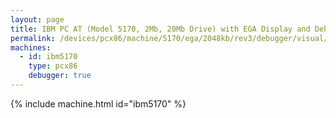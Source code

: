 ```yaml
---
layout: page
title: IBM PC AT (Model 5170, 2Mb, 20Mb Drive) with EGA Display and Debugger
permalink: /devices/pcx86/machine/5170/ega/2048kb/rev3/debugger/visual/
machines:
  - id: ibm5170
    type: pcx86
    debugger: true
---
```


{% include machine.html id="ibm5170" %}
